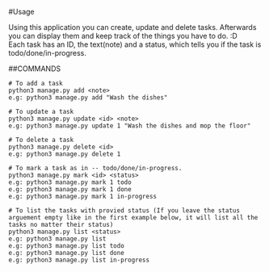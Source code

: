 #Usage

Using this application you can create, update and delete tasks. Afterwards you can display them and keep track of the things you have to do. :D  
Each task has an ID, the text(note) and a status, which tells you if the task is todo/done/in-progress.

##COMMANDS

```
# To add a task
python3 manage.py add <note>
e.g: python3 manage.py add "Wash the dishes"
```
```
# To update a task
python3 manage.py update <id> <note>
e.g: python3 manage.py update 1 "Wash the dishes and mop the floor"
```

```
# To delete a task
python3 manage.py delete <id>
e.g: python3 manage.py delete 1
```

```
# To mark a task as in -- todo/done/in-progress.
python3 manage.py mark <id> <status>
e.g: python3 manage.py mark 1 todo
e.g: python3 manage.py mark 1 done
e.g: python3 manage.py mark 1 in-progress
```

```
# To list the tasks with provied status (If you leave the status arguement empty like in the first example below, it will list all the tasks no matter their status)
python3 manage.py list <status>
e.g: python3 manage.py list
e.g: python3 manage.py list todo
e.g: python3 manage.py list done
e.g: python3 manage.py list in-progress
```
